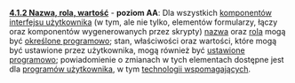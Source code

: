 [**4.1.2 Nazwa, rola, wartość**](https://wcag.lepszyweb.pl/#name-role-value) - **poziom AA**: Dla wszystkich <a href="#" data-toggle="tooltip" data-original-title="{{site.data.glossary.komponent_interfejsu_uzytkownika | strip_html | replace: '*', ''}}">komponentów interfejsu użytkownika</a>  (w tym, ale nie tylko, elementów formularzy, łączy oraz komponentów wygenerowanych przez skrypty) <a href="#" data-toggle="tooltip" data-original-title="{{site.data.glossary.nazwa | strip_html | replace: '*', ''}}">nazwa</a> oraz <a href="#" data-toggle="tooltip" data-original-title="{{site.data.glossary.rola | strip_html | replace: '*', ''}}">rola</a> mogą być <a href="#" data-toggle="tooltip" data-original-title="{{site.data.glossary.okreslony_programowo | strip_html | replace: '*', ''}}"> określone programowo</a>; stan, właściwości oraz wartości, które mogą być ustawione przez użytkownika, mogą również być <a href="#" data-toggle="tooltip" data-original-title="{{site.data.glossary.programowo_ustawione | strip_html | replace: '*', ''}}">ustawione programowo</a>; powiadomienie o zmianach w tych elementach dostępne jest dla <a href="#" data-toggle="tooltip" data-original-title="{{site.data.glossary.program_uzytkownika | strip_html | replace: '*', ''}}">programów użytkownika</a>, w tym <a href="#" data-toggle="tooltip" data-original-title="{{site.data.glossary.technologia_pomocnicza | strip_html | replace: '*', ''}}">technologii wspomagających</a>.
